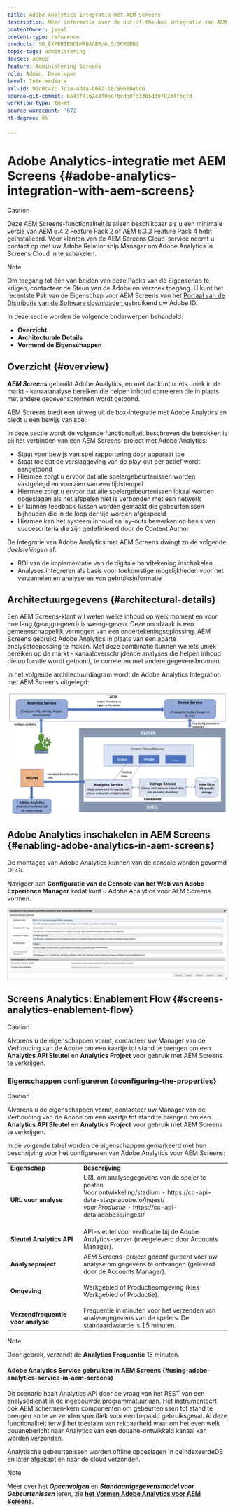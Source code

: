 ```yaml
---
title: Adobe Analytics-integratie met AEM Screens
description: Meer informatie over de out-of-the-box integratie van AEM Screens met Adobe Analytics en een bewijs van spel.
contentOwner: jsyal
content-type: reference
products: SG_EXPERIENCEMANAGER/6.5/SCREENS
topic-tags: administering
docset: aem65
feature: Administering Screens
role: Admin, Developer
level: Intermediate
exl-id: 92c8c42b-7c1e-4d4a-8662-18c99666e9c6
source-git-commit: 6643f4162c8f0ee7bcdb0fd3305d3978234f5cfd
workflow-type: tm+mt
source-wordcount: '672'
ht-degree: 0%

---
```


# Adobe Analytics-integratie met AEM Screens {#adobe-analytics-integration-with-aem-screens}

>[!CAUTION]
>
>Deze AEM Screens-functionaliteit is alleen beschikbaar als u een minimale versie van AEM 6.4.2 Feature Pack 2 of AEM 6.3.3 Feature Pack 4 hebt geïnstalleerd. Voor klanten van de AEM Screens Cloud-service neemt u contact op met uw Adobe Relationship Manager om Adobe Analytics in Screens Cloud in te schakelen.

>[!NOTE]
>
>Om toegang tot één van beiden van deze Packs van de Eigenschap te krijgen, contacteer de Steun van de Adobe en verzoek toegang. U kunt het recentste Pak van de Eigenschap voor AEM Screens van het [ Portaal van de Distributie van de Software downloaden ](https://experience.adobe.com/#/downloads/content/software-distribution/en/aem.html) gebruikend uw Adobe ID.

In deze sectie worden de volgende onderwerpen behandeld:

* **Overzicht**
* **Architecturale Details**
* **Vormend de Eigenschappen**

## Overzicht {#overview}

***AEM Screens*** gebruikt Adobe Analytics, en met dat kunt u iets uniek in de markt - kanaalanalyse bereiken die helpen inhoud correleren die in plaats met andere gegevensbronnen wordt getoond.

AEM Screens biedt een uitweg uit de box-integratie met Adobe Analytics en biedt u een bewijs van spel.

In deze sectie wordt de volgende functionaliteit beschreven die betrokken is bij het verbinden van een AEM Screens-project met Adobe Analytics:

* Staat voor bewijs van spel rapportering door apparaat toe
* Staat toe dat de verslaggeving van de play-out per actief wordt aangetoond
* Hiermee zorgt u ervoor dat alle spelergebeurtenissen worden vastgelegd en voorzien van een tijdstempel
* Hiermee zorgt u ervoor dat alle spelergebeurtenissen lokaal worden opgeslagen als het afspelen niet is verbonden met een netwerk
* Er kunnen feedback-lussen worden gemaakt die gebeurtenissen bijhouden die in de loop der tijd worden afgespeeld
* Hiermee kan het systeem inhoud en lay-outs bewerken op basis van succescriteria die zijn gedefinieerd door de Content Author

De Integratie van Adobe Analytics met AEM Screens dwingt zo de volgende *doelstellingen* af:

* ROI van de implementatie van de digitale handtekening inschakelen
* Analyses integreren als basis voor toekomstige mogelijkheden voor het verzamelen en analyseren van gebruiksinformatie

## Architectuurgegevens {#architectural-details}

Een AEM Screens-klant wil weten welke inhoud op welk moment en voor hoe lang (geaggregeerd) is weergegeven. Deze noodzaak is een gemeenschappelijk vermogen van een ondertekeningsoplossing. AEM Screens gebruikt Adobe Analytics in plaats van een aparte analysetoepassing te maken. Met deze combinatie kunnen we iets uniek bereiken op de markt - kanaaloverschrijdende analyses die helpen inhoud die op locatie wordt getoond, te correleren met andere gegevensbronnen.

In het volgende architectuurdiagram wordt de Adobe Analytics Integration met AEM Screens uitgelegd:

![ screen_shot_2018-09-12at85611am ](assets/screen_shot_2018-09-12at85611am.png)

## Adobe Analytics inschakelen in AEM Screens {#enabling-adobe-analytics-in-aem-screens}

De montages van Adobe Analytics kunnen van de console worden gevormd OSGi.

Navigeer aan **Configuratie van de Console van het Web van Adobe Experience Manager** zodat kunt u Adobe Analytics voor AEM Screens vormen.

![ screen_shot_2018-09-04at25550pm ](assets/screen_shot_2018-09-04at25550pm.png)

## Screens Analytics: Enablement Flow {#screens-analytics-enablement-flow}

>[!CAUTION]
>
>Alvorens u de eigenschappen vormt, contacteer uw Manager van de Verhouding van de Adobe om een kaartje tot stand te brengen om een **Analytics API Sleutel** en **Analytics Project** voor gebruik met AEM Screens te verkrijgen.

### Eigenschappen configureren {#configuring-the-properties}

>[!CAUTION]
>
>Alvorens u de eigenschappen vormt, contacteer uw Manager van de Verhouding van de Adobe om een kaartje tot stand te brengen om een **Analytics API Sleutel** en **Analytics Project** voor gebruik met AEM Screens te verkrijgen.

In de volgende tabel worden de eigenschappen gemarkeerd met hun beschrijving voor het configureren van Adobe Analytics voor AEM Screens:

<table>
 <tbody>
  <tr>
   <td><strong>Eigenschap</strong></td>
   <td><strong>Beschrijving</strong></td>
  </tr>
  <tr>
   <td><strong>URL voor analyse</strong></td>
   <td>URL om analysegegevens van de speler te posten. <br>
   Voor ontwikkeling/stadium </em> - https://cc-api-data-stage.adobe.io/ingest/ <br /> <em> voor Productie </em> - https://cc-api-data.adobe.io/ingest/<br /> <br /></td>
  </tr>
  <tr>
   <td><strong>Sleutel Analytics API</strong></td>
   <td>API-sleutel voor verificatie bij de Adobe Analytics-server (meegeleverd door Accounts Manager).</td>
  </tr>
  <tr>
   <td><strong>Analyseproject</strong></td>
   <td>AEM Screens-project geconfigureerd voor uw analyse om gegevens te ontvangen (geleverd door de Accounts Manager).</td>
  </tr>
  <tr>
   <td><strong>Omgeving</strong></td>
   <td><p>Werkgebied of Productieomgeving (kies Werkgebied of Productie).</p></td>
  </tr>
  <tr>
   <td><strong>Verzendfrequentie voor analyse</strong></td>
   <td>Frequentie in minuten voor het verzenden van analysegegevens van de spelers. De standaardwaarde is 15 minuten.</td>
  </tr>
 </tbody>
</table>

>[!NOTE]
>
>Door gebrek, verzendt de **Analytics Frequentie** 15 minuten.

#### Adobe Analytics Service gebruiken in AEM Screens {#using-adobe-analytics-service-in-aem-screens}

Dit scenario haalt Analytics API door de vraag van het REST van een analysedienst in de ingebouwde programmatuur aan. Het instrumenteert ook AEM schermen-kern componenten om gebeurtenissen tot stand te brengen en te verzenden specifiek voor een bepaald gebruiksgeval. Al deze functionaliteit terwijl het toestaan van rekbaarheid waar om het even welk douanebericht naar Analytics van een douane-ontwikkeld kanaal kan worden verzonden.

Analytische gebeurtenissen worden offline opgeslagen in geïndexeerdeDB en later afgekapt en naar de cloud verzonden.

>[!NOTE]
>
>Meer over het ***Opeenvolgen*** en ***Standaardgegevensmodel voor Gebeurtenissen*** leren, zie **[het Vormen Adobe Analytics voor AEM Screens](configuring-adobe-analytics-aem-screens.md)**.
